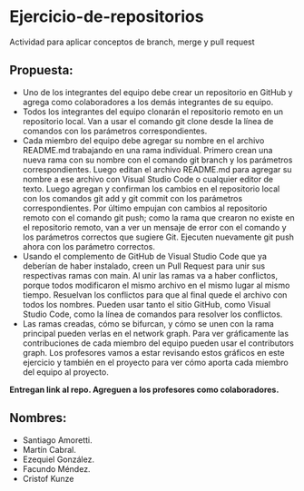 # Ejercicio-de-repositorios
Actividad para aplicar conceptos de branch, merge y pull request
## Propuesta:
 - Uno de los integrantes del equipo debe crear un repositorio en GitHub y agrega como colaboradores a los demás integrantes de su equipo.
 - Todos los integrantes del equipo clonarán el repositorio remoto en un repositorio local. Van a usar el comando git clone desde la línea de comandos con los parámetros correspondientes.
 - Cada miembro del equipo debe agregar su nombre en el archivo README.md trabajando en una rama individual. Primero crean una nueva rama con su nombre con el comando git branch y los parámetros correspondientes. Luego editan el archivo README.md para agregar su nombre a ese archivo con Visual Studio Code o cualquier editor de texto. Luego agregan y confirman los cambios en el repositorio local con los comandos git add y git commit con los parámetros correspondientes. Por último empujan con cambios al repositorio remoto con el comando git push; como la rama que crearon no existe en el repositorio remoto, van a ver un mensaje de error con el comando y los parámetros correctos que sugiere Git. Ejecuten nuevamente git push ahora con los parámetro correctos.
 - Usando el complemento de GitHub de Visual Studio Code que ya deberían de haber instalado, creen un Pull Request para unir sus respectivas ramas con main. Al unir las ramas va a haber conflictos, porque todos modificaron el mismo archivo en el mismo lugar al mismo tiempo. Resuelvan los conflictos para que al final quede el archivo con todos los nombres. Pueden usar tanto el sitio GitHub, como Visual Studio Code, como la línea de comandos para resolver los conflictos.
 - Las ramas creadas, cómo se bifurcan, y cómo se unen con la rama principal pueden verlas en el network graph. Para ver gráficamente las contribuciones de cada miembro del equipo pueden usar el contributors graph. Los profesores vamos a estar revisando estos gráficos en este ejercicio y también en el proyecto para ver cómo aporta cada miembro del equipo al proyecto.

**Entregan link al repo. Agreguen a los profesores como colaboradores.**

## Nombres:
 - Santiago Amoretti.
 - Martín Cabral.
 - Ezequiel González.  
 - Facundo Méndez.
 - Cristof Kunze